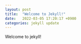 ```yaml
---
layout: post
title:  "Welcome to Jekyll!"
date:   2022-03-05 17:20:17 +0900
categories: jekyll update
---
```

Welcome to jekyll!